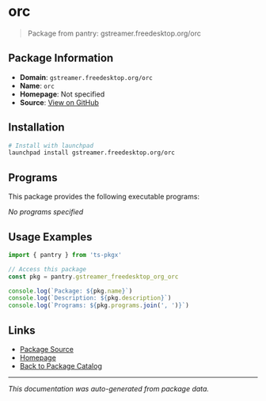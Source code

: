 # orc

> Package from pantry: gstreamer.freedesktop.org/orc

## Package Information

- **Domain**: `gstreamer.freedesktop.org/orc`
- **Name**: `orc`
- **Homepage**: Not specified
- **Source**: [View on GitHub](https://github.com/pkgxdev/pantry/tree/main/projects/gstreamer.freedesktop.org/orc/package.yml)

## Installation

```bash
# Install with launchpad
launchpad install gstreamer.freedesktop.org/orc
```

## Programs

This package provides the following executable programs:

*No programs specified*

## Usage Examples

```typescript
import { pantry } from 'ts-pkgx'

// Access this package
const pkg = pantry.gstreamer_freedesktop_org_orc

console.log(`Package: ${pkg.name}`)
console.log(`Description: ${pkg.description}`)
console.log(`Programs: ${pkg.programs.join(', ')}`)
```

## Links

- [Package Source](https://github.com/pkgxdev/pantry/tree/main/projects/gstreamer.freedesktop.org/orc/package.yml)
- [Homepage](#)
- [Back to Package Catalog](../package-catalog.md)

---

*This documentation was auto-generated from package data.*

